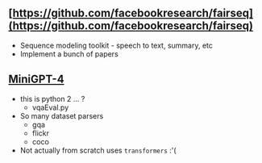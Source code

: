 ## [https://github.com/facebookresearch/fairseq](https://github.com/facebookresearch/fairseq)
- Sequence modeling toolkit - speech to text, summary, etc
- Implement a bunch of papers 

## [MiniGPT-4](https://github.com/Vision-CAIR/MiniGPT-4)
- this is python 2 ... ? 
  - vqaEval.py
- So many dataset parsers
  - gqa
  - flickr
  - coco
- Not actually from scratch uses `transformers` :'(

